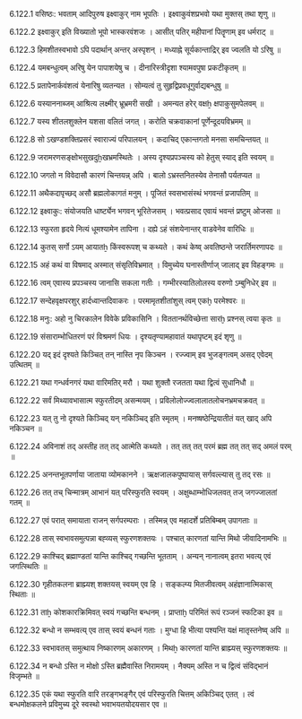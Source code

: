6.122.1
वसिष्ठः:
भवताम् आदिपुरुष इक्ष्वाकुर् नाम भूपतिः ।
इक्ष्वाकुवंशप्रभवो यथा मुक्तस् तथा शृणु ॥


6.122.2
इक्ष्वाकुर् इति विख्यातो भूपो भास्करवंशजः ।
आसीत् पतिर् महीपानां पितॄणाम् इव धर्मराट् ॥


6.122.3
हिमशीतस्वभावो ऽपि पदार्थान् अन्तर् अस्पृशन् ।
मध्याह्ने सूर्यकान्ताद्रिर् इव ज्वलति यो ऽरिषु ॥


6.122.4
यमबन्धुत्वम् अरिषु येन पापाशयेषु च ।
दीनारिस्त्रीदृशा श्यामवपुषा प्रकटीकृतम् ॥


6.122.5
प्रतापेनार्कवंशत्वं येनारिषु व्यतन्यत ।
सोम्यत्वं तु सुहृद्विप्रवधूगुर्वाद्यबन्धुषु ॥


6.122.6
यस्याननाब्जम् आश्रित्य लक्ष्मीर् भ्रूभ्रमरी सखी ।
अमन्यत हरेर् वक्षẖ क्षपाकुसुमपेलवम् ॥


6.122.7
यस्य शीतलशुक्लेन यशसा वलितं जगत् ।
करोति चक्रवाकानां पूर्णेन्दूदयविभ्रमम् ॥


6.122.8
सो ऽखण्डशक्तिप्रसरं स्वाराज्यं परिपालयन् ।
कदाचिद् एकान्तगतो मनसा समचिन्तयत् ॥


6.122.9
जरामरणसङ्क्षोभसुखदुẖखभ्रमस्थितेः ।
अस्य दृश्यप्रपञ्चस्य को हेतुस् स्याद् इति स्वयम् ॥


6.122.10
जगतो न विवेदासौ कारणं चिन्तयन्न् अपि ।
बालो ऽभ्रस्तनितस्येव तेनासौ पर्यतप्यत ॥


6.122.11
अथैकदापृच्छद् असौ ब्रह्मलोकागतं मनुम् ।
पूजितं स्वसभासंस्थं भगवन्तं प्रजापतिम् ॥


6.122.12
इक्ष्वाकुः:
संयोजयति धार्ष्ट्येन भगवन् भूरितेजसम् ।
भवत्प्रसाद एवायं भवन्तं प्रष्टुम् ओजसा ॥


6.122.13
स्फुरता हृदये नित्यं धूमश्यामेन तापिना ।
दह्ये ऽहं संशयेनान्तर् वाडवेनेव वारिधिः ॥


6.122.14
कुतस् सर्गो ऽयम् आयातẖ किंस्वरूपश् च कथ्यते ।
कथं केष्व् अवतिष्ठन्ते जरार्तिमरणापदः ॥


6.122.15
अहं कथं वा विषमाद् अस्मात् संसृतिविभ्रमात् ।
विमुच्येय घनास्तीर्णाज् जालाद् इव विहङ्गमः ॥


6.122.16
त्वम् एवास्य प्रपञ्चस्य जानासि सकला गतीः ।
गम्भीरस्यातिलोलस्य वरुणो ऽम्बुनिधेर् इव ॥


6.122.17
सन्देहवृक्षपरशुर् हार्दध्वान्तदिवाकरः ।
परमामृतशीतांशुस् त्वम् एकḫ परमेश्वरः ॥


6.122.18
मनुः:
अहो नु चिरकालेन विवेके प्रविकासिनि ।
विततानर्थविच्छेत्ता सारḫ प्रश्नस् त्वया कृतः ॥


6.122.19
संसाराम्भोधितरणं परं विश्रमणं धियः ।
दृश्यतृण्यामहावातं यथापृष्टम् इदं शृणु ॥


6.122.20
यद् इदं दृश्यते किञ्चित् तन् नास्ति नृप किञ्चन ।
रज्ज्वाम् इव भुजङ्गत्वम् असद् एवेदम् उत्थितम् ॥


6.122.21
यथा गन्धर्वनगरं यथा वारिमतिर् मरौ ।
यथा शुक्तौ रजतता यथा द्वित्वं सुधानिधौ ॥


6.122.22
सर्वं मिथ्यावभासात्म स्फुरतीदम् असन्मयम् ।
प्रविलोलोज्ज्वलालातलोचनभ्रमचक्रवत् ॥


6.122.23
यत् तु नो दृश्यते किञ्चिद् यन् नकिञ्चिद् इति स्मृतम् ।
मनष्षष्ठेन्द्रियातीतं यत् खाद् अपि नकिञ्चन ॥


6.122.24
अविनाशं तद् अस्तीह तत् तद् आत्मेति कथ्यते ।
तत् तत् तत् परमं ब्रह्म तत् तत् सद् अमलं परम् ॥


6.122.25
अनन्तभूतपर्णाया जाताया व्योमकानने ।
ऋक्षजालकपुष्पायास् सर्गवल्ल्यास् तु तद् रसः ॥


6.122.26
तत् तच् चिन्मात्रम् आभानं यत् परिस्फुरति स्वयम् ।
अक्षुब्धाम्भोधिजलवत् तज् जगज्जालतां गतम् ॥


6.122.27
एवं परात् समायाता राजन् सर्गपरम्पराः ।
तस्मिन्न् एव महादर्शे प्रतिबिम्बम् उपागताः ॥


6.122.28
तास् स्वभावसमुत्पन्ना बह्व्यस् स्फुरणशक्तयः ।
पश्चात् कारणतां यान्ति मिथो जीवादिनामभिः ॥


6.122.29
काश्चिद् ब्रह्माण्डतां यान्ति काश्चिद् गच्छन्ति भूतताम् ।
अन्यन् नानात्वम् इतरा भवत्य् एवं जगत्स्थितिः ॥


6.122.30
गृहीतकलना ब्राह्म्यश् शक्तयस् स्वयम् एव हि ।
सङ्कल्प्य मितजीवत्वम् अहंज्ञानात्मिकास् स्थिताः ॥


6.122.31
ताẖ कोशकारक्रिमिवत् स्वयं गच्छन्ति बन्धनम् ।
प्राप्ताḫ परिमितं रूपं रञ्जनं स्फटिका इव ॥


6.122.32
बन्धो न सम्भवत्य् एव तास् स्वयं बन्धनं गताः ।
मुग्धा हि भीत्या पश्यन्ति यक्षं मातृस्तनेष्व् अपि ॥


6.122.33
स्वभावतस् समुत्थाय निष्कारणम् अकारणम् ।
मिथẖ कारणतां यान्ति ब्राह्म्यस् स्फुरणशक्तयः ॥


6.122.34
न बन्धो ऽस्ति न मोक्षो ऽस्ति ब्रह्मैवास्ति निरामयम् ।
नैक्यम् अस्ति न च द्वित्वं संविद्भानं विजृम्भते ॥


6.122.35
एकं यथा स्फुरति वारि तरङ्गभङ्गैर् एवं परिस्फुरति चित्तम् अकिञ्चिद् एतत् ।
त्वं बन्धमोक्षकलने प्रविमुच्य दूरे स्वस्थो भवाभयतयोदयसार एव ॥

